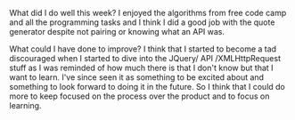 What did I do well this week?
I enjoyed the algorithms from free code camp and all the programming tasks and I think I did
a good job with the quote generator despite not pairing or knowing what an API was.

What could I have done to improve?
I think that I started to become a tad discouraged when I started to dive into the JQuery/ API /XMLHttpRequest
stuff as I was reminded of how much there is that I don't know but that I want to learn.  I've
since seen it as something to be excited about and something to look forward to doing it in the future.  So
I think that I could do more to keep focused on the process over the product and to focus on learning.

